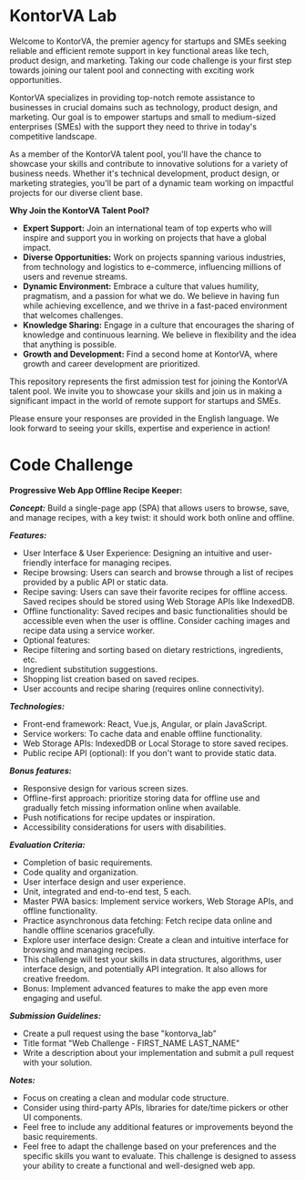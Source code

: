 # KontorVA Lab 

Welcome to KontorVA, the premier agency for startups and SMEs seeking reliable and efficient remote support in key functional areas like tech, product design, and marketing. Taking our code challenge is your first step towards joining our talent pool and connecting with exciting work opportunities.

KontorVA specializes in providing top-notch remote assistance to businesses in crucial domains such as technology, product design, and marketing. Our goal is to empower startups and small to medium-sized enterprises (SMEs) with the support they need to thrive in today's competitive landscape.

As a member of the KontorVA talent pool, you'll have the chance to showcase your skills and contribute to innovative solutions for a variety of business needs. Whether it's technical development, product design, or marketing strategies, you'll be part of a dynamic team working on impactful projects for our diverse client base.

**Why Join the KontorVA Talent Pool?**

- **Expert Support:** Join an international team of top experts who will inspire and support you in working on projects that have a global impact.
- **Diverse Opportunities:**  Work on projects spanning various industries, from technology and logistics to e-commerce, influencing millions of users and revenue streams.
- **Dynamic Environment:** Embrace a culture that values humility, pragmatism, and a passion for what we do. We believe in having fun while achieving excellence, and we thrive in a fast-paced environment that welcomes challenges.
- **Knowledge Sharing:** Engage in a culture that encourages the sharing of knowledge and continuous learning. We believe in flexibility and the idea that anything is possible.
- **Growth and Development:** Find a second home at KontorVA, where growth and career development are prioritized.

This repository represents the first admission test for joining the KontorVA talent pool. We invite you to showcase your skills and join us in making a significant impact in the world of remote support for startups and SMEs.

Please ensure your responses are provided in the English language. We look forward to seeing your skills, expertise and experience in action!

# Code Challenge 

**Progressive Web App Offline Recipe Keeper:**

_**Concept:**_ Build a single-page app (SPA) that allows users to browse, save, and manage recipes, with a key twist: it should work both online and offline.

_**Features:**_

- User Interface & User Experience: Designing an intuitive and user-friendly interface for managing recipes.
- Recipe browsing: Users can search and browse through a list of recipes provided by a public API or static data.
- Recipe saving: Users can save their favorite recipes for offline access. Saved recipes should be stored using Web Storage APIs like IndexedDB.
- Offline functionality: Saved recipes and basic functionalities should be accessible even when the user is offline. Consider caching images and recipe data using a service worker.
- Optional features:
- Recipe filtering and sorting based on dietary restrictions, ingredients, etc.
- Ingredient substitution suggestions.
- Shopping list creation based on saved recipes.
- User accounts and recipe sharing (requires online connectivity).

_**Technologies:**_

- Front-end framework: React, Vue.js, Angular, or plain JavaScript.
- Service workers: To cache data and enable offline functionality.
- Web Storage APIs: IndexedDB or Local Storage to store saved recipes.
- Public recipe API (optional): If you don't want to provide static data.

_**Bonus features:**_

- Responsive design for various screen sizes.
- Offline-first approach: prioritize storing data for offline use and gradually fetch missing information online when available.
- Push notifications for recipe updates or inspiration.
- Accessibility considerations for users with disabilities.

_**Evaluation Criteria:**_

- Completion of basic requirements.
- Code quality and organization.
- User interface design and user experience.
- Unit, integrated and end-to-end test, 5 each.
- Master PWA basics: Implement service workers, Web Storage APIs, and offline functionality.
- Practice asynchronous data fetching: Fetch recipe data online and handle offline scenarios gracefully.
- Explore user interface design: Create a clean and intuitive interface for browsing and managing recipes.
- This challenge will test your skills in data structures, algorithms, user interface design, and potentially API integration. It also allows for creative freedom.
- Bonus: Implement advanced features to make the app even more engaging and useful.

_**Submission Guidelines:**_

- Create a pull request using the base "kontorva\_lab"
- Title format "Web Challenge - FIRST\_NAME LAST\_NAME"
- Write a description about your implementation and submit a pull request with your solution.

_**Notes:**_

- Focus on creating a clean and modular code structure.
- Consider using third-party APIs, libraries for date/time pickers or other UI components.
- Feel free to include any additional features or improvements beyond the basic requirements.
- Feel free to adapt the challenge based on your preferences and the specific skills you want to evaluate. This challenge is designed to assess your ability to create a functional and well-designed web app.
